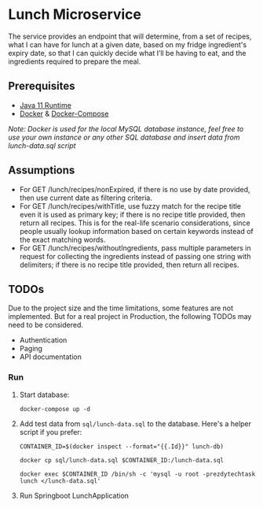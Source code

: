 # Lunch Microservice

The service provides an endpoint that will determine, from a set of recipes, what I can have for lunch at a given date, based on my fridge ingredient's expiry date, so that I can quickly decide what I’ll be having to eat, and the ingredients required to prepare the meal.

## Prerequisites

* [Java 11 Runtime](https://www.oracle.com/java/technologies/javase-jdk11-downloads.html)
* [Docker](https://docs.docker.com/get-docker/) & [Docker-Compose](https://docs.docker.com/compose/install/)

*Note: Docker is used for the local MySQL database instance, feel free to use your own instance or any other SQL database and insert data from lunch-data.sql script* 

## Assumptions

* For GET /lunch/recipes/nonExpired, if there is no use by date provided, then use current date as filtering criteria.
* For GET /lunch/recipes/withTitle, use fuzzy match for the recipe title even it is used as primary key; if there is no recipe title provided, then return all recipes. This is for the real-life scenario considerations, since people usually lookup information based on certain keywords instead of the exact matching words.
* For GET /lunch/recipes/withoutIngredients, pass multiple parameters in request for collecting the ingredients instead of passing one string with delimiters; if there is no recipe title provided, then return all recipes.

## TODOs

Due to the project size and the time limitations, some features are not implemented. But for a real project in Production, the following TODOs may need to be considered.

* Authentication
* Paging
* API documentation

### Run

1. Start database:

    ```
    docker-compose up -d
    ```
   
2. Add test data from  `sql/lunch-data.sql` to the database. Here's a helper script if you prefer:


    ```
    CONTAINER_ID=$(docker inspect --format="{{.Id}}" lunch-db)
    ```
    
    ```
    docker cp sql/lunch-data.sql $CONTAINER_ID:/lunch-data.sql
    ```
    
    ```
    docker exec $CONTAINER_ID /bin/sh -c 'mysql -u root -prezdytechtask lunch </lunch-data.sql'
    ```
    
3. Run Springboot LunchApplication
